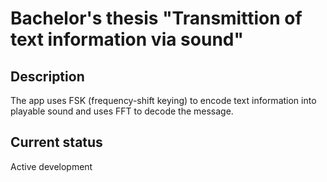 # Bachelor's thesis "Transmittion of text information via sound"

## Description

The app uses FSK (frequency-shift keying) to encode text information into playable sound and uses FFT to decode the message.

## Current status

Active development
